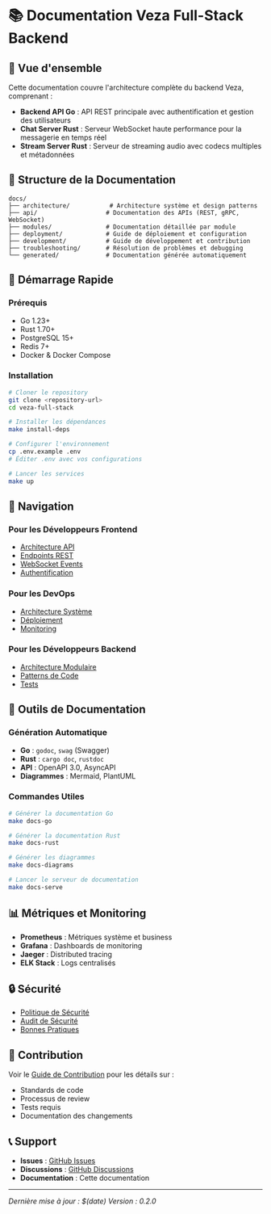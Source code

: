 # 📚 Documentation Veza Full-Stack Backend

## 🎯 Vue d'ensemble

Cette documentation couvre l'architecture complète du backend Veza, comprenant :
- **Backend API Go** : API REST principale avec authentification et gestion des utilisateurs
- **Chat Server Rust** : Serveur WebSocket haute performance pour la messagerie en temps réel
- **Stream Server Rust** : Serveur de streaming audio avec codecs multiples et métadonnées

## 📁 Structure de la Documentation

```
docs/
├── architecture/           # Architecture système et design patterns
├── api/                   # Documentation des APIs (REST, gRPC, WebSocket)
├── modules/               # Documentation détaillée par module
├── deployment/            # Guide de déploiement et configuration
├── development/           # Guide de développement et contribution
├── troubleshooting/       # Résolution de problèmes et debugging
└── generated/             # Documentation générée automatiquement
```

## 🚀 Démarrage Rapide

### Prérequis
- Go 1.23+
- Rust 1.70+
- PostgreSQL 15+
- Redis 7+
- Docker & Docker Compose

### Installation
```bash
# Cloner le repository
git clone <repository-url>
cd veza-full-stack

# Installer les dépendances
make install-deps

# Configurer l'environnement
cp .env.example .env
# Éditer .env avec vos configurations

# Lancer les services
make up
```

## 📖 Navigation

### Pour les Développeurs Frontend
- [Architecture API](./architecture/api-overview.md)
- [Endpoints REST](./api/rest/)
- [WebSocket Events](./api/websocket/)
- [Authentification](./api/auth/)

### Pour les DevOps
- [Architecture Système](./architecture/system-design.md)
- [Déploiement](./deployment/)
- [Monitoring](./deployment/monitoring.md)

### Pour les Développeurs Backend
- [Architecture Modulaire](./architecture/modular-design.md)
- [Patterns de Code](./development/patterns.md)
- [Tests](./development/testing.md)

## 🔧 Outils de Documentation

### Génération Automatique
- **Go** : `godoc`, `swag` (Swagger)
- **Rust** : `cargo doc`, `rustdoc`
- **API** : OpenAPI 3.0, AsyncAPI
- **Diagrammes** : Mermaid, PlantUML

### Commandes Utiles
```bash
# Générer la documentation Go
make docs-go

# Générer la documentation Rust
make docs-rust

# Générer les diagrammes
make docs-diagrams

# Lancer le serveur de documentation
make docs-serve
```

## 📊 Métriques et Monitoring

- **Prometheus** : Métriques système et business
- **Grafana** : Dashboards de monitoring
- **Jaeger** : Distributed tracing
- **ELK Stack** : Logs centralisés

## 🔒 Sécurité

- [Politique de Sécurité](./security/policy.md)
- [Audit de Sécurité](./security/audit.md)
- [Bonnes Pratiques](./security/best-practices.md)

## 🤝 Contribution

Voir le [Guide de Contribution](./development/contributing.md) pour les détails sur :
- Standards de code
- Processus de review
- Tests requis
- Documentation des changements

## 📞 Support

- **Issues** : [GitHub Issues](https://github.com/veza/issues)
- **Discussions** : [GitHub Discussions](https://github.com/veza/discussions)
- **Documentation** : Cette documentation

---

*Dernière mise à jour : $(date)*
*Version : 0.2.0* 